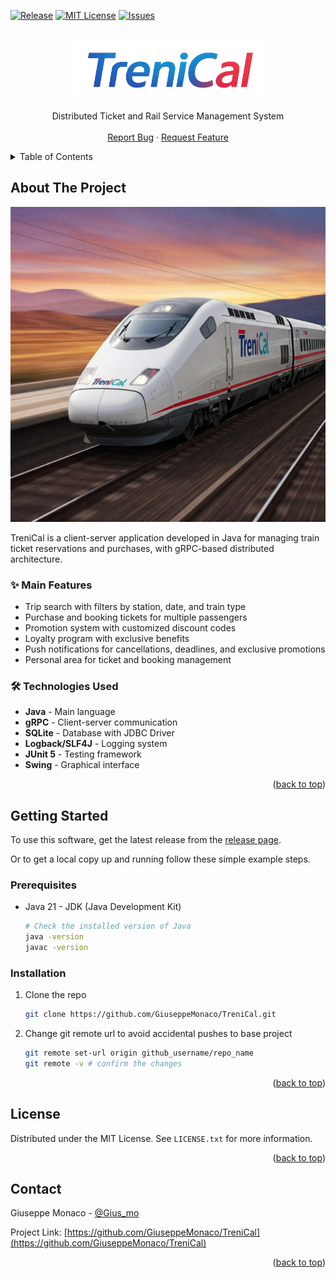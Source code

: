 <!-- README template taken by the Best-README-Template project at https://github.com/othneildrew/Best-README-Template -->

<!-- Improved compatibility of back to top link: See: https://github.com/othneildrew/Best-README-Template/pull/73 -->
<a id="readme-top"></a>
<!--
*** Thanks for checking out the Best-README-Template. If you have a suggestion
*** that would make this better, please fork the repo and create a pull request
*** or simply open an issue with the tag "enhancement".
*** Don't forget to give the project a star!
*** Thanks again! Now go create something AMAZING! :D
-->



<!-- PROJECT SHIELDS -->
<!--
*** I'm using markdown "reference style" links for readability.
*** Reference links are enclosed in brackets [ ] instead of parentheses ( ).
*** See the bottom of this document for the declaration of the reference variables
*** for contributors-url, forks-url, etc. This is an optional, concise syntax you may use.
*** https://www.markdownguide.org/basic-syntax/#reference-style-links
-->

<!-- [![Contributors][contributors-shield]][contributors-url] -->
<!-- [![Forks][forks-shield]][forks-url] -->
<!-- [![Stargazers][stars-shield]][stars-url] -->
[![Release][release-shield]][release-url]
[![MIT License][license-shield]][license-url]
[![Issues][issues-shield]][issues-url]
<!-- [![LinkedIn][linkedin-shield]][linkedin-url] -->

<!-- PROJECT LOGO -->
<br />
<div align="center">
  <a href="https://github.com/GiuseppeMonaco/TreniCal">
    <img src="images/logo.png" alt="Logo" width="300">
  </a>

<!-- <h3 align="center">TreniCal</h3> -->

  <p align="center">
    Distributed Ticket and Rail Service Management System
    <br />
    <!-- <a href="https://github.com/GiuseppeMonaco/TreniCal"><strong>Explore the docs »</strong></a>
    <br /> -->
    <br />
    <!-- <a href="https://github.com/GiuseppeMonaco/TreniCal">View Demo</a> -->
    <!-- &middot; -->
    <a href="https://github.com/GiuseppeMonaco/TreniCal/issues/new?labels=bug&template=bug-report---.md">Report Bug</a>
    &middot;
    <a href="https://github.com/GiuseppeMonaco/TreniCal/issues/new?labels=enhancement&template=feature-request---.md">Request Feature</a>
  </p>
</div>



<!-- TABLE OF CONTENTS -->
<details>
  <summary>Table of Contents</summary>
  <ol>
    <li>
      <a href="#about-the-project">About The Project</a>
      <!-- <ul>
        <li><a href="#built-with">Built With</a></li>
      </ul> -->
    </li>
    <li>
      <a href="#getting-started">Getting Started</a>
      <ul>
        <li><a href="#prerequisites">Prerequisites</a></li>
        <li><a href="#installation">Installation</a></li>
      </ul>
    </li>
    <!-- <li><a href="#usage">Usage</a></li> -->
    <!-- <li><a href="#roadmap">Roadmap</a></li> -->
    <!-- <li><a href="#contributing">Contributing</a></li> -->
    <li><a href="#license">License</a></li>
    <li><a href="#contact">Contact</a></li>
    <!-- <li><a href="#acknowledgments">Acknowledgments</a></li> -->
  </ol>
</details>

<!-- ABOUT THE PROJECT -->
## About The Project

[![Product Name Screen Shot][product-screenshot]](https://github.com/GiuseppeMonaco/TreniCal)

TreniCal is a client-server application developed in Java for managing train ticket reservations and purchases, with gRPC-based distributed architecture.

### ✨ Main Features
- Trip search with filters by station, date, and train type
- Purchase and booking tickets for multiple passengers
- Promotion system with customized discount codes
- Loyalty program with exclusive benefits
- Push notifications for cancellations, deadlines, and exclusive promotions
- Personal area for ticket and booking management

### 🛠️ Technologies Used
- **Java** - Main language
- **gRPC** - Client-server communication
- **SQLite** - Database with JDBC Driver
- **Logback/SLF4J** - Logging system
- **JUnit 5** - Testing framework
- **Swing** - Graphical interface

<p align="right">(<a href="#readme-top">back to top</a>)</p>


<!--
### Built With

* [![Next][Next.js]][Next-url]
* [![React][React.js]][React-url]
* [![Vue][Vue.js]][Vue-url]
* [![Angular][Angular.io]][Angular-url]
* [![Svelte][Svelte.dev]][Svelte-url]
* [![Laravel][Laravel.com]][Laravel-url]
* [![Bootstrap][Bootstrap.com]][Bootstrap-url]
* [![JQuery][JQuery.com]][JQuery-url]

<p align="right">(<a href="#readme-top">back to top</a>)</p>
-->


<!-- GETTING STARTED -->
## Getting Started

To use this software, get the latest release from the [release page][release-url].

Or to get a local copy up and running follow these simple example steps.

### Prerequisites

- Java 21 - JDK (Java Development Kit) 
  ```sh
  # Check the installed version of Java
  java -version
  javac -version
  ```

### Installation

1. Clone the repo
   ```sh
   git clone https://github.com/GiuseppeMonaco/TreniCal.git
   ```
2. Change git remote url to avoid accidental pushes to base project
   ```sh
   git remote set-url origin github_username/repo_name
   git remote -v # confirm the changes
   ```

<p align="right">(<a href="#readme-top">back to top</a>)</p>



<!-- USAGE EXAMPLES -->
<!--
## Usage

Use this space to show useful examples of how a project can be used. Additional screenshots, code examples and demos work well in this space. You may also link to more resources.

_For more examples, please refer to the [Documentation](https://example.com)_

<p align="right">(<a href="#readme-top">back to top</a>)</p>
-->


<!-- ROADMAP -->
<!--
## Roadmap

- [ ] Feature 1
- [ ] Feature 2
- [ ] Feature 3
    - [ ] Nested Feature

See the [open issues](https://github.com/GiuseppeMonaco/TreniCal/issues) for a full list of proposed features (and known issues).

<p align="right">(<a href="#readme-top">back to top</a>)</p>
-->

<!-- CONTRIBUTING -->
<!--
## Contributing

Contributions are what make the open source community such an amazing place to learn, inspire, and create. Any contributions you make are **greatly appreciated**.

If you have a suggestion that would make this better, please fork the repo and create a pull request. You can also simply open an issue with the tag "enhancement".
Don't forget to give the project a star! Thanks again!

1. Fork the Project
2. Create your Feature Branch (`git checkout -b feature/AmazingFeature`)
3. Commit your Changes (`git commit -m 'Add some AmazingFeature'`)
4. Push to the Branch (`git push origin feature/AmazingFeature`)
5. Open a Pull Request

<p align="right">(<a href="#readme-top">back to top</a>)</p>


### Top contributors:

<a href="https://github.com/GiuseppeMonaco/TreniCal/graphs/contributors">
  <img src="https://contrib.rocks/image?repo=GiuseppeMonaco/TreniCal" alt="contrib.rocks image" />
</a>
-->


<!-- LICENSE -->
## License

Distributed under the MIT License. See `LICENSE.txt` for more information.

<p align="right">(<a href="#readme-top">back to top</a>)</p>



<!-- CONTACT -->
## Contact

Giuseppe Monaco - [@Gius_mo](https://x.com/Gius_mo)

Project Link: [https://github.com/GiuseppeMonaco/TreniCal](https://github.com/GiuseppeMonaco/TreniCal)

<p align="right">(<a href="#readme-top">back to top</a>)</p>



<!-- ACKNOWLEDGMENTS -->
<!--
## Acknowledgments

* []()
* []()
* []()

<p align="right">(<a href="#readme-top">back to top</a>)</p>
-->



<!-- MARKDOWN LINKS & IMAGES -->
<!-- https://www.markdownguide.org/basic-syntax/#reference-style-links -->
[contributors-shield]: https://img.shields.io/github/contributors/GiuseppeMonaco/TreniCal.svg?style=for-the-badge
[contributors-url]: https://github.com/GiuseppeMonaco/TreniCal/graphs/contributors
[forks-shield]: https://img.shields.io/github/forks/GiuseppeMonaco/TreniCal.svg?style=for-the-badge
[forks-url]: https://github.com/GiuseppeMonaco/TreniCal/network/members
[stars-shield]: https://img.shields.io/github/stars/GiuseppeMonaco/TreniCal.svg?style=for-the-badge
[stars-url]: https://github.com/GiuseppeMonaco/TreniCal/stargazers
[issues-shield]: https://img.shields.io/github/issues/GiuseppeMonaco/TreniCal?style=for-the-badge
[issues-url]: https://github.com/GiuseppeMonaco/TreniCal/issues
[license-shield]: https://img.shields.io/github/license/GiuseppeMonaco/TreniCal?style=for-the-badge
[license-url]: https://github.com/GiuseppeMonaco/TreniCal/blob/main/LICENSE.txt
[release-shield]: https://img.shields.io/github/release/GiuseppeMonaco/TreniCal?style=for-the-badge
[release-url]: https://github.com/GiuseppeMonaco/TreniCal/releases
[linkedin-shield]: https://img.shields.io/badge/-LinkedIn-black.svg?style=for-the-badge&logo=linkedin&colorB=555
[linkedin-url]: https://linkedin.com/in/linkedin_username
[product-screenshot]: images/train.jpg
[Next.js]: https://img.shields.io/badge/next.js-000000?style=for-the-badge&logo=nextdotjs&logoColor=white
[Next-url]: https://nextjs.org/
[React.js]: https://img.shields.io/badge/React-20232A?style=for-the-badge&logo=react&logoColor=61DAFB
[React-url]: https://reactjs.org/
[Vue.js]: https://img.shields.io/badge/Vue.js-35495E?style=for-the-badge&logo=vuedotjs&logoColor=4FC08D
[Vue-url]: https://vuejs.org/
[Angular.io]: https://img.shields.io/badge/Angular-DD0031?style=for-the-badge&logo=angular&logoColor=white
[Angular-url]: https://angular.io/
[Svelte.dev]: https://img.shields.io/badge/Svelte-4A4A55?style=for-the-badge&logo=svelte&logoColor=FF3E00
[Svelte-url]: https://svelte.dev/
[Laravel.com]: https://img.shields.io/badge/Laravel-FF2D20?style=for-the-badge&logo=laravel&logoColor=white
[Laravel-url]: https://laravel.com
[Bootstrap.com]: https://img.shields.io/badge/Bootstrap-563D7C?style=for-the-badge&logo=bootstrap&logoColor=white
[Bootstrap-url]: https://getbootstrap.com
[JQuery.com]: https://img.shields.io/badge/jQuery-0769AD?style=for-the-badge&logo=jquery&logoColor=white
[JQuery-url]: https://jquery.com 